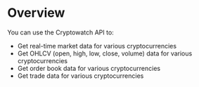 # Overview

You can use the Cryptowatch API to:

- Get real-time market data for various cryptocurrencies
- Get OHLCV (open, high, low, close, volume) data for various cryptocurrencies
- Get order book data for various cryptocurrencies
- Get trade data for various cryptocurrencies
